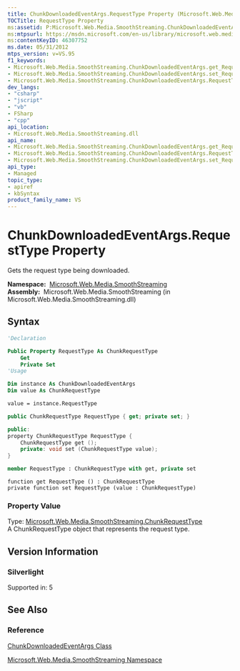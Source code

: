 ```yaml
---
title: ChunkDownloadedEventArgs.RequestType Property (Microsoft.Web.Media.SmoothStreaming)
TOCTitle: RequestType Property
ms:assetid: P:Microsoft.Web.Media.SmoothStreaming.ChunkDownloadedEventArgs.RequestType
ms:mtpsurl: https://msdn.microsoft.com/en-us/library/microsoft.web.media.smoothstreaming.chunkdownloadedeventargs.requesttype(v=VS.95)
ms:contentKeyID: 46307752
ms.date: 05/31/2012
mtps_version: v=VS.95
f1_keywords:
- Microsoft.Web.Media.SmoothStreaming.ChunkDownloadedEventArgs.get_RequestType
- Microsoft.Web.Media.SmoothStreaming.ChunkDownloadedEventArgs.set_RequestType
- Microsoft.Web.Media.SmoothStreaming.ChunkDownloadedEventArgs.RequestType
dev_langs:
- "csharp"
- "jscript"
- "vb"
- FSharp
- "cpp"
api_location:
- Microsoft.Web.Media.SmoothStreaming.dll
api_name:
- Microsoft.Web.Media.SmoothStreaming.ChunkDownloadedEventArgs.get_RequestType
- Microsoft.Web.Media.SmoothStreaming.ChunkDownloadedEventArgs.RequestType
- Microsoft.Web.Media.SmoothStreaming.ChunkDownloadedEventArgs.set_RequestType
api_type:
- Managed
topic_type:
- apiref
- kbSyntax
product_family_name: VS
---
```


# ChunkDownloadedEventArgs.RequestType Property

Gets the request type being downloaded.

**Namespace:**  [Microsoft.Web.Media.SmoothStreaming](microsoft-web-media-smoothstreaming-namespace_1.md)  
**Assembly:**  Microsoft.Web.Media.SmoothStreaming (in Microsoft.Web.Media.SmoothStreaming.dll)

## Syntax

```vb
'Declaration

Public Property RequestType As ChunkRequestType
    Get
    Private Set
'Usage

Dim instance As ChunkDownloadedEventArgs
Dim value As ChunkRequestType

value = instance.RequestType
```

```csharp
public ChunkRequestType RequestType { get; private set; }
```

```cpp
public:
property ChunkRequestType RequestType {
    ChunkRequestType get ();
    private: void set (ChunkRequestType value);
}
```

``` fsharp
member RequestType : ChunkRequestType with get, private set
```

```jscript
function get RequestType () : ChunkRequestType
private function set RequestType (value : ChunkRequestType)
```

### Property Value

Type: [Microsoft.Web.Media.SmoothStreaming.ChunkRequestType](chunkrequesttype-enumeration-microsoft-web-media-smoothstreaming.md)  
A ChunkRequestType object that represents the request type.

## Version Information

### Silverlight

Supported in: 5  

## See Also

### Reference

[ChunkDownloadedEventArgs Class](chunkdownloadedeventargs-class-microsoft-web-media-smoothstreaming.md)

[Microsoft.Web.Media.SmoothStreaming Namespace](microsoft-web-media-smoothstreaming-namespace_1.md)

